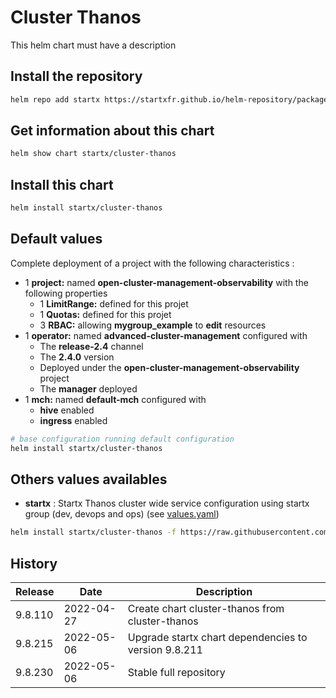 # Cluster Thanos

This helm chart must have a description

## Install the repository

```bash
helm repo add startx https://startxfr.github.io/helm-repository/packages/
```

## Get information about this chart

```bash
helm show chart startx/cluster-thanos
```

## Install this chart

```bash
helm install startx/cluster-thanos
```

## Default values

Complete deployment of a project with the following characteristics :

- 1 **project:** named **open-cluster-management-observability** with the following properties
  - 1 **LimitRange:** defined for this projet
  - 1 **Quotas:** defined for this projet
  - 3 **RBAC:** allowing **mygroup_example** to **edit** resources
- 1 **operator:** named **advanced-cluster-management** configured with
  - The **release-2.4** channel
  - The **2.4.0** version
  - Deployed under the **open-cluster-management-observability** project
  - The **manager** deployed
- 1 **mch:** named **default-mch** configured with
  - **hive** enabled
  - **ingress** enabled

```bash
# base configuration running default configuration
helm install startx/cluster-thanos
```

## Others values availables

- **startx** : Startx Thanos cluster wide service configuration using startx group (dev, devops and ops) (see [values.yaml](https://raw.githubusercontent.com/startxfr/helm-repository/master/charts/cluster-thanos/values-startx.yaml))

```bash
helm install startx/cluster-thanos -f https://raw.githubusercontent.com/startxfr/helm-repository/master/charts/cluster-thanos/values-startx.yaml
```

## History

| Release | Date       | Description                                                                                    |
| ------- | ---------- | ---------------------------------------------------------------------------------------------- |
| 9.8.110 | 2022-04-27 | Create chart cluster-thanos from cluster-thanos                                                |
| 9.8.215 | 2022-05-06 | Upgrade startx chart dependencies to version 9.8.211
| 9.8.230 | 2022-05-06 | Stable full repository
